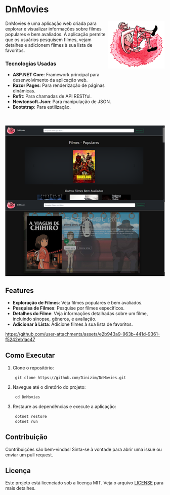 # DnMovies

<img src="DnMovies/wwwroot/Doflamingo aesthetic icon.png" align="right"
     alt="Size Limit logo by Anton Lovchikov" width="180" height="150" style="margin-bottom:50px;">

DnMovies é uma aplicação web criada  para explorar e visualizar informações sobre filmes populares e bem avaliados. A aplicação permite que os usuários pesquisem filmes, vejam detalhes e adicionem filmes à sua lista de favoritos.

<h3>Tecnologias Usadas</h3>

- **ASP.NET Core**: Framework principal para desenvolvimento da aplicação web.
- **Razor Pages**: Para renderização de páginas dinâmicas.
- **Refit**: Para chamadas de API RESTful.
- **Newtonsoft.Json**: Para manipulação de JSON.
- **Bootstrap**: Para estilização.



<p align="center" style="margin-top:50px;">
  <img src="img/Home.PNG" alt="Size Limit CLI" width="738">
</p>
<p align="center" style="margin-top:-20px;">
  <img src="img/DnmoviesOverView.PNG" alt="Size Limit CLI" width="738">
</p>


## Features

- **Exploração de Filmes**: Veja filmes populares e bem avaliados.
- **Pesquisa de Filmes**: Pesquise por filmes específicos.
- **Detalhes do Filme**: Veja informações detalhadas sobre um filme, incluindo sinopse, gêneros, e avaliação.
- **Adicionar à Lista**: Adicione filmes à sua lista de favoritos.

https://github.com/user-attachments/assets/e2b943a9-963b-441d-9361-f5242eb1ac47

## Como Executar

1. Clone o repositório: 

        git clone https://github.com/Dinizim/DnMovies.git

2. Navegue até o diretório do projeto:

        cd DnMovies

3. Restaure as dependências e execute a aplicação:

        dotnet restore
        dotnet run



## Contribuição

Contribuições são bem-vindas! Sinta-se à vontade para abrir uma issue ou enviar um pull request.

## Licença

Este projeto está licenciado sob a licença MIT. Veja o arquivo [LICENSE](LICENSE.md) para mais detalhes.



    
